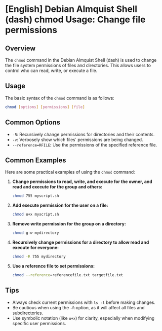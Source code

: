 # [English] Debian Almquist Shell (dash) chmod Usage: Change file permissions

## Overview
The `chmod` command in the Debian Almquist Shell (dash) is used to change the file system permissions of files and directories. This allows users to control who can read, write, or execute a file.

## Usage
The basic syntax of the `chmod` command is as follows:

```bash
chmod [options] [permissions] [file]
```

## Common Options
- `-R`: Recursively change permissions for directories and their contents.
- `-v`: Verbosely show which files' permissions are being changed.
- `--reference=RFILE`: Use the permissions of the specified reference file.

## Common Examples
Here are some practical examples of using the `chmod` command:

1. **Change permissions to read, write, and execute for the owner, and read and execute for the group and others:**

   ```bash
   chmod 755 myscript.sh
   ```

2. **Add execute permission for the user on a file:**

   ```bash
   chmod u+x myscript.sh
   ```

3. **Remove write permission for the group on a directory:**

   ```bash
   chmod g-w mydirectory
   ```

4. **Recursively change permissions for a directory to allow read and execute for everyone:**

   ```bash
   chmod -R 755 mydirectory
   ```

5. **Use a reference file to set permissions:**

   ```bash
   chmod --reference=referencefile.txt targetfile.txt
   ```

## Tips
- Always check current permissions with `ls -l` before making changes.
- Be cautious when using the `-R` option, as it will affect all files and subdirectories.
- Use symbolic notation (like `u+x`) for clarity, especially when modifying specific user permissions.